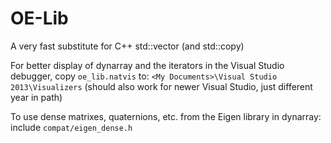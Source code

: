 # OE-Lib
A very fast substitute for C++ std::vector (and std::copy)

For better display of dynarray and the iterators in the Visual Studio debugger, copy `oe_lib.natvis` to:
`<My Documents>\Visual Studio 2013\Visualizers` (should also work for newer Visual Studio, just different year in path)

To use dense matrixes, quaternions, etc. from the Eigen library in dynarray: include `compat/eigen_dense.h`
